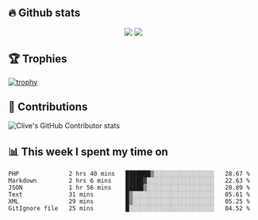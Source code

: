 ## &#128293; Github stats

<!-- GitHub Readme Streak Stats - https://github.com/DenverCoder1/github-readme-streak-stats -->
<p align="center">

<picture>
  <source 
    srcset="https://github-readme-stats.vercel.app/api?username=clivewalkden&count_private=true&show_icons=true&theme=darcula"
    media="(prefers-color-scheme: dark)"
  />
  <source
    srcset="https://github-readme-stats.vercel.app/api?username=clivewalkden&count_private=true&show_icons=true&theme=calm"
    media="(prefers-color-scheme: light), (prefers-color-scheme: no-preference)"
  />
  <img src="https://github-readme-stats.vercel.app/api?username=clivewalkden&count_private=true&show_icons=true&theme=darcula" />
</picture>

<a href="https://git.io/streak-stats" target="_blank">
  <img src="http://github-readme-streak-stats.herokuapp.com?user=clivewalkden&theme=darcula&date_format=j%20M%5B%20Y%5D" />
</a>

</p>

## &#127942; Trophies
[![trophy](https://github-profile-trophy.vercel.app/?username=clivewalkden&theme=onedark)](https://github.com/clivewalkden/github-profile-trophy)

## &#129309; Contributions
![Clive's GitHub Contributor stats](https://github-contributor-stats.vercel.app/api?username=clivewalkden)

## &#128202; This week I spent my time on
<!--START_SECTION:waka-->

```text
PHP              2 hrs 40 mins   ███████▒░░░░░░░░░░░░░░░░░   28.67 %
Markdown         2 hrs 6 mins    █████▓░░░░░░░░░░░░░░░░░░░   22.63 %
JSON             1 hr 56 mins    █████▒░░░░░░░░░░░░░░░░░░░   20.89 %
Text             31 mins         █▒░░░░░░░░░░░░░░░░░░░░░░░   05.61 %
XML              29 mins         █▒░░░░░░░░░░░░░░░░░░░░░░░   05.25 %
GitIgnore file   25 mins         █░░░░░░░░░░░░░░░░░░░░░░░░   04.52 %
```

<!--END_SECTION:waka-->
